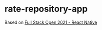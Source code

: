 # rate-repository-app

Based on [Full Stack Open 2021 - React Native](https://fullstackopen.com/en/part10)
